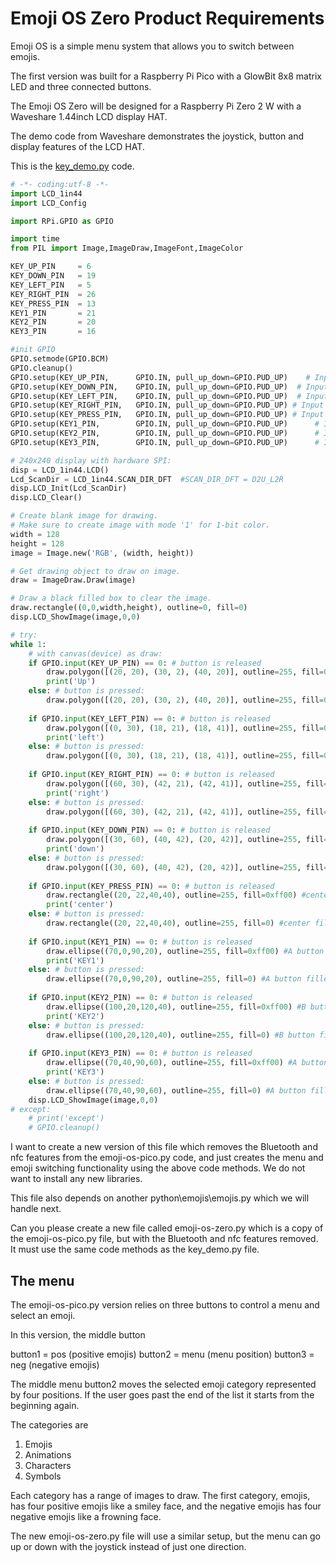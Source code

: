 # Emoji OS Zero Product Requirements

Emoji OS is a simple menu system that allows you to switch between emojis.

The first version was built for a Raspberry Pi Pico with a GlowBit 8x8 matrix LED and three connected buttons.

The Emoji OS Zero will be designed for a Raspberry Pi Zero 2 W with a Waveshare 1.44inch LCD display HAT.

The demo code from Waveshare demonstrates the joystick, button and display features of the LCD HAT.

This is the [key_demo.py](https://github.com/Kudesnick/1.44inch-LCD-HAT-Code/blob/main/python/key_demo.py) code.

```py
# -*- coding:utf-8 -*-
import LCD_1in44
import LCD_Config

import RPi.GPIO as GPIO

import time
from PIL import Image,ImageDraw,ImageFont,ImageColor

KEY_UP_PIN     = 6 
KEY_DOWN_PIN   = 19
KEY_LEFT_PIN   = 5
KEY_RIGHT_PIN  = 26
KEY_PRESS_PIN  = 13
KEY1_PIN       = 21
KEY2_PIN       = 20
KEY3_PIN       = 16

#init GPIO
GPIO.setmode(GPIO.BCM) 
GPIO.cleanup()
GPIO.setup(KEY_UP_PIN,      GPIO.IN, pull_up_down=GPIO.PUD_UP)    # Input with pull-up
GPIO.setup(KEY_DOWN_PIN,    GPIO.IN, pull_up_down=GPIO.PUD_UP)  # Input with pull-up
GPIO.setup(KEY_LEFT_PIN,    GPIO.IN, pull_up_down=GPIO.PUD_UP)  # Input with pull-up
GPIO.setup(KEY_RIGHT_PIN,   GPIO.IN, pull_up_down=GPIO.PUD_UP) # Input with pull-up
GPIO.setup(KEY_PRESS_PIN,   GPIO.IN, pull_up_down=GPIO.PUD_UP) # Input with pull-up
GPIO.setup(KEY1_PIN,        GPIO.IN, pull_up_down=GPIO.PUD_UP)      # Input with pull-up
GPIO.setup(KEY2_PIN,        GPIO.IN, pull_up_down=GPIO.PUD_UP)      # Input with pull-up
GPIO.setup(KEY3_PIN,        GPIO.IN, pull_up_down=GPIO.PUD_UP)      # Input with pull-up

# 240x240 display with hardware SPI:
disp = LCD_1in44.LCD()
Lcd_ScanDir = LCD_1in44.SCAN_DIR_DFT  #SCAN_DIR_DFT = D2U_L2R
disp.LCD_Init(Lcd_ScanDir)
disp.LCD_Clear()

# Create blank image for drawing.
# Make sure to create image with mode '1' for 1-bit color.
width = 128
height = 128
image = Image.new('RGB', (width, height))

# Get drawing object to draw on image.
draw = ImageDraw.Draw(image)

# Draw a black filled box to clear the image.
draw.rectangle((0,0,width,height), outline=0, fill=0)
disp.LCD_ShowImage(image,0,0)

# try:
while 1:
    # with canvas(device) as draw:
    if GPIO.input(KEY_UP_PIN) == 0: # button is released       
        draw.polygon([(20, 20), (30, 2), (40, 20)], outline=255, fill=0xff00)  #Up        
        print('Up')        
    else: # button is pressed:
        draw.polygon([(20, 20), (30, 2), (40, 20)], outline=255, fill=0)  #Up filled
        
    if GPIO.input(KEY_LEFT_PIN) == 0: # button is released
        draw.polygon([(0, 30), (18, 21), (18, 41)], outline=255, fill=0xff00)  #left
        print('left')        
    else: # button is pressed:       
        draw.polygon([(0, 30), (18, 21), (18, 41)], outline=255, fill=0)  #left filled
        
    if GPIO.input(KEY_RIGHT_PIN) == 0: # button is released
        draw.polygon([(60, 30), (42, 21), (42, 41)], outline=255, fill=0xff00) #right
        print('right')
    else: # button is pressed:
        draw.polygon([(60, 30), (42, 21), (42, 41)], outline=255, fill=0) #right filled       
        
    if GPIO.input(KEY_DOWN_PIN) == 0: # button is released
        draw.polygon([(30, 60), (40, 42), (20, 42)], outline=255, fill=0xff00) #down
        print('down')
    else: # button is pressed:
        draw.polygon([(30, 60), (40, 42), (20, 42)], outline=255, fill=0) #down filled
        
    if GPIO.input(KEY_PRESS_PIN) == 0: # button is released
        draw.rectangle((20, 22,40,40), outline=255, fill=0xff00) #center 
        print('center')
    else: # button is pressed:
        draw.rectangle((20, 22,40,40), outline=255, fill=0) #center filled
        
    if GPIO.input(KEY1_PIN) == 0: # button is released
        draw.ellipse((70,0,90,20), outline=255, fill=0xff00) #A button
        print('KEY1')
    else: # button is pressed:
        draw.ellipse((70,0,90,20), outline=255, fill=0) #A button filled
        
    if GPIO.input(KEY2_PIN) == 0: # button is released
        draw.ellipse((100,20,120,40), outline=255, fill=0xff00) #B button]
        print('KEY2')
    else: # button is pressed:
        draw.ellipse((100,20,120,40), outline=255, fill=0) #B button filled
        
    if GPIO.input(KEY3_PIN) == 0: # button is released
        draw.ellipse((70,40,90,60), outline=255, fill=0xff00) #A button
        print('KEY3')
    else: # button is pressed:
        draw.ellipse((70,40,90,60), outline=255, fill=0) #A button filled
    disp.LCD_ShowImage(image,0,0)
# except:
	# print('except')
    # GPIO.cleanup()
```

I want to create a new version of this file which removes the Bluetooth and nfc features from the emoji-os-pico.py code, and just creates the menu and emoji switching functionality using the above code methods.
We do not want to install any new libraries.

This file also depends on another python\emojis\emojis.py which we will handle next.

Can you please create a new file called emoji-os-zero.py which is a copy of the emoji-os-pico.py file, but with the Bluetooth and nfc features removed.  It must use the same code methods as the key_demo.py file.

## The menu

The emoji-os-pico.py version relies on three buttons to control a menu and select an emoji.

In this version, the middle button 

button1 = pos (positive emojis)
button2 = menu (menu position)
button3 = neg (negative emojis)

The middle menu button2 moves the selected emoji category represented by four positions.  If the user goes past the end of the list it starts from the beginning again.

The categories are

1. Emojis
2. Animations
3. Characters
4. Symbols

Each category has a range of images to draw.  The first category, emojis, has four positive emojis like a smiley face, and the negative emojis has four negative emojis like a frowning face.

The new emoji-os-zero.py file will use a similar setup, but the menu can go up or down with the joystick instead of just one direction.
